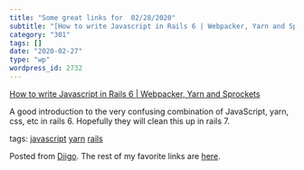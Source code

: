 ```yaml
---
title: "Some great links for  02/28/2020"
subtitle: "[How to write Javascript in Rails 6 | Webpacker, Yarn and Sprockets](https://blog.capsens.eu/how-to-..."
category: "301"
tags: []
date: "2020-02-27"
type: "wp"
wordpress_id: 2732
---
```

[How to write Javascript in Rails 6 | Webpacker, Yarn and Sprockets](https://blog.capsens.eu/how-to-write-javascript-in-rails-6-webpacker-yarn-and-sprockets-cdf990387463) 

A good introduction to the very confusing combination of JavaScript, yarn, css, etc in rails 6. Hopefully they will clean this up in rails 7. 

 tags: [javascript](https://www.diigo.com/user/pitosalas/javascript) [yarn](https://www.diigo.com/user/pitosalas/yarn) [rails](https://www.diigo.com/user/pitosalas/rails)

Posted from [Diigo](https://www.diigo.com). The rest of my favorite links are [here](https://www.diigo.com/user/pitosalas).